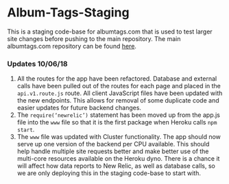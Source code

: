 # Album-Tags-Staging
This is a staging code-base for albumtags.com that is used to test larger site changes before pushing to the main repository. The main albumtags.com repository can be found [here](https://github.com/jhunschejones/album-tags).

### Updates 10/06/18
1. All the routes for the app have been refactored. Database and external calls have been pulled out of the routes for each page and placed in the `api.v1.route.js` route. All client JavaScript files have been updated with the new endpoints. This allows for removal of some duplicate code and easier updates for future backend changes.
2. The `require(‘newrelic’)` statement has been moved up from the app.js file into the `www` file so that it is the first package when Heroku calls `npm start`.
3. The `www` file was updated with Cluster functionality. The app should now serve up one version of the backend per CPU available. This should help handle multiple site requests better and make better use of the multi-core resources available on the Heroku dyno. There is a chance it will affect how data reports to New Relic, as well as database calls, so we are only deploying this in the staging code-base to start with.